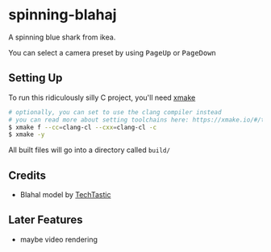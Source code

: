 # spinning-blahaj
A spinning blue shark from ikea.

You can select a camera preset by using <kbd>PageUp</kbd> or <kbd>PageDown

## Setting Up
To run this ridiculously silly C project, you'll need [xmake](https://xmake.io/)

```sh
# optionally, you can set to use the clang compiler instead
# you can read more about setting toolchains here: https://xmake.io/#/toolchain/builtin_toolchains
$ xmake f --cc=clang-cl --cxx=clang-cl -c
$ xmake -y
```

All built files will go into a directory called `build/`

## Credits
- Blahal model by [TechTastic](https://github.com/TechTastic)

## Later Features
- maybe video rendering
